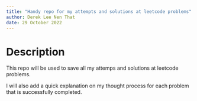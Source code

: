 ```yaml
---
title: "Handy repo for my attempts and solutions at leetcode problems"
author: Derek Lee Nen That
date: 29 October 2022
---
```


# Description
This repo will be used to save all my attemps and solutions at leetcode problems.

I will also add a quick explanation on my thought process for each problem that is successfully completed.

